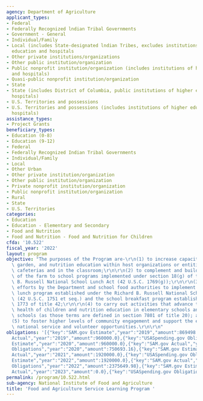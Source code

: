 ```yaml
---
agency: Department of Agriculture
applicant_types:
- Federal
- Federally Recognized lndian Tribal Governments
- Government - General
- Individual/Family
- Local (includes State-designated lndian Tribes, excludes institutions of higher
  education and hospitals
- Other private institutions/organizations
- Other public institution/organization
- Public nonprofit institution/organization (includes institutions of higher education
  and hospitals)
- Quasi-public nonprofit institution/organization
- State
- State (includes District of Columbia, public institutions of higher education and
  hospitals)
- U.S. Territories and possessions
- U.S. Territories and possessions (includes institutions of higher education and
  hospitals)
assistance_types:
- Project Grants
beneficiary_types:
- Education (0-8)
- Education (9-12)
- Federal
- Federally Recognized Indian Tribal Governments
- Individual/Family
- Local
- Other Urban
- Other private institution/organization
- Other public institution/organization
- Private nonprofit institution/organization
- Public nonprofit institution/organization
- Rural
- State
- U.S. Territories
categories:
- Education
- Education - Elementary and Secondary
- Food and Nutrition
- Food and Nutrition - Food and Nutrition for Children
cfda: '10.522'
fiscal_year: '2022'
layout: program
objective: "The purposes of the Program are-\r\n(1) to increase capacity for food,\
  \ garden, and nutrition education within host organizations or entities and school\
  \ cafeterias and in the classroom;\r\n\r\n(2) to complement and build on the efforts\
  \ of the farm to school programs implemented under section 18(g) of the Richard\
  \ B. Russell National School Lunch Act (42 U.S.C. 1769(g));\r\n\r\n(3) to complement\
  \ efforts by the Department and school food authorities to implement the school\
  \ lunch program established under the Richard B. Russell National School Lunch Act\
  \ (42 U.S.C. 1751 et seq.) and the school breakfast program established by section\
  \ 1773 of title 42;\r\n\r\n(4) to carry out activities that advance the nutritional\
  \ health of children and nutrition education in elementary schools and secondary\
  \ schools (as those terms are defined in section 7801 of title 20); and\r\n\r\n\
  (5) to foster higher levels of community engagement and support the expansion of\
  \ national service and volunteer opportunities.\r\n\r\n"
obligations: '[{"key":"SAM.gov Estimate","year":"2019","amount":869498.0},{"key":"SAM.gov
  Actual","year":"2019","amount":960000.0},{"key":"USASpending.gov Obligations","year":"2019","amount":960000.0},{"key":"SAM.gov
  Estimate","year":"2020","amount":960000.0},{"key":"SAM.gov Actual","year":"2020","amount":1000000.0},{"key":"USASpending.gov
  Obligations","year":"2020","amount":750693.16},{"key":"SAM.gov Estimate","year":"2021","amount":1920000.0},{"key":"SAM.gov
  Actual","year":"2021","amount":1920000.0},{"key":"USASpending.gov Obligations","year":"2021","amount":2000000.0},{"key":"SAM.gov
  Estimate","year":"2022","amount":1920000.0},{"key":"SAM.gov Actual","year":"2022","amount":1920000.0},{"key":"USASpending.gov
  Obligations","year":"2022","amount":2375649.98},{"key":"SAM.gov Estimate","year":"2023","amount":1920000.0},{"key":"SAM.gov
  Actual","year":"2023","amount":0.0},{"key":"USASpending.gov Obligations","year":"2023","amount":10000000.0}]'
permalink: /program/10.522.html
sub-agency: National Institute of Food and Agriculture
title: 'Food and Agriculture Service Learning Program '
---
```

